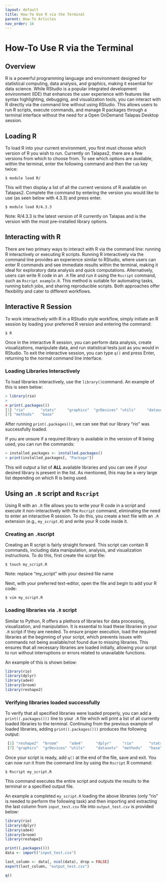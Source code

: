 ```yaml
---
layout: default
title: How-To Use R via the Terminal
parent: How-To Articles
nav_order: 16
---
```


# How-To Use R via the Terminal

## Overview

R is a powerful programming language and environment designed for statistical computing, data analysis, and graphics, making it essential for data science. While RStudio is a popular integrated development environment (IDE) that enhances the user experience with features like syntax highlighting, debugging, and visualization tools, you can interact with R directly via the command line without using RStudio. This allows users to run R scripts, execute commands, and manage R packages through a terminal interface without the need for a Open OnDemand Talapas Desktop session.

## Loading R

To load R into your current environment, you first must choose which version of R you wish to run. Currently on Talapas2, there are a few versions from which to choose from. To see which options are available, within the terminal, enter the following command and then the `tab` key twice:

`$ module load R/`

This will then display a list of all the current versions of R available on Talapas2. Complete the command by entering the version you would like to use (as seen below with 4.3.3) and press enter.

`$ module load R/4.3.3`

Note: R/4.3.3 is the latest version of R currently on Talapas and is the version with the most pre-installed library options.

## Interacting with R

There are two primary ways to interact with R via the command line: running R interactively or executing R scripts. Running R interactively via the command line provides an experience similar to RStudio, where users can enter R commands and see immediate results within the terminal, making it ideal for exploratory data analysis and quick computations. Alternatively, users can write R code in an `.R` file and run it using the `Rscript` command, such as `Rscript example.R`. This method is suitable for automating tasks, running batch jobs, and sharing reproducible scripts. Both approaches offer flexibility and cater to different workflows.

## Interactive R Session

To work interactively with R in a RStudio style workflow, simply initiate an R session by loading your preferred R version and entering the command:

`$ R`

Once in the interactive R session, you can perform data analysis, create visualizations, manipulate data, and run statistical tests just as you would in RStudio. To exit the interactive session, you can type `q()` and press Enter, returning to the normal command line interface.

### Loading Libraries Interactively

To load libraries interactively, use the `library()`command. An example of this is seen below:

```R
> library(rio)
>
> print(.packages())
[1] "rio"       "stats"     "graphics"  "grDevices" "utils"     "datasets"
[7] "methods"   "base"
```

After running `print(.packages())`, we can see that our library “rio” was successfully loaded.

If you are unsure if a required library is available in the version of R being used, you can run the commands:

```R
> installed_packages <- installed.packages()
> print(installed_packages[, "Package"])
```

This will output a list of **ALL** available libraries and you can see if your desired library is present in the list. As mentioned, this may be a very large list depending on which R is being used.

## Using an `.R` script and `Rscript`

Using R with an `.R` file allows you to write your R code in a script and execute it non-interactively with the `Rscript` command, eliminating the need to enter an interactive R session. To do this, you create a text file with an `.R` extension (e.g., `my_script.R`) and write your R code inside it.

### Creating an `.R`script

Creating an R script is fairly straight forward. This script can contain R commands, including data manipulation, analysis, and visualization instructions. To do this, first create the script file:

`$ touch my_script.R`

Note: replace “my_script” with your desired file name

Next, with your preferred text-editor, open the file and begin to add your R code:

`$ vim my_script.R`

### Loading libraries via `.R` script

Similar to Python, R offers a plethora of libraries for data processing, visualization, and manipulation. It is essential to load these libraries in your `.R` script if they are needed. To ensure proper execution, load the required libraries at the beginning of your script, which prevents issues with commands not being available/not found due to missing libraries. This ensures that all necessary libraries are loaded initially, allowing your script to run without interruptions or errors related to unavailable functions.

An example of this is shown below:

```R
library(rio)
library(dplyr)
library(ade4)
library(broom)
library(reshape2)
```

### Verifying libraries loaded successfully

To verify that all specified libraries were loaded properly, you can add a `print((.packages()))` line to your `.R` file which will print a list of all currently loaded libraries to the terminal. Continuing from the previous example of loaded libraries, adding `print((.packages()))` produces the following output:

```R
 [1] "reshape2"  "broom"     "ade4"      "dplyr"     "rio"       "stats"
 [7] "graphics"  "grDevices" "utils"     "datasets"  "methods"   "base"
```

Once your script is ready, add `q()` at the end of the file, save and exit. You can now run it from the command line by using the `Rscript` R command:

`$ Rscript my_script.R`

This command executes the entire script and outputs the results to the terminal or a specified output file.

An example a completed `my_script.R` loading the above libraries (only “rio” is needed to perform the following task) and then importing and extracting the last column from `input_test.csv` file into `output_test.csv` is provided below:

```R
library(rio)
library(dplyr)
library(ade4)
library(broom)
library(reshape2)

print((.packages()))
data <- import("input_test.csv")

last_column <- data[, ncol(data), drop = FALSE]
export(last_column, "output_test.csv")

q()
```
